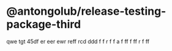 # @antongolub/release-testing-package-third

qwe tgt 45df er eer ewr reff rcd ddd f f r f f а f ff f ff r f
ff
